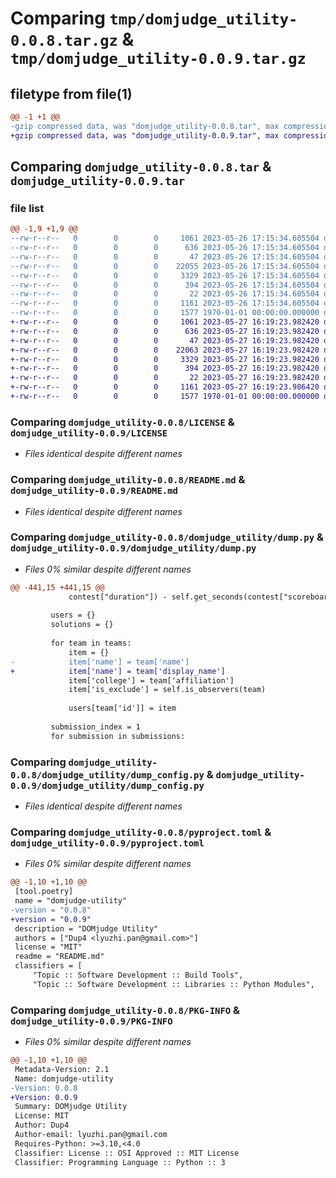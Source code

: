 # Comparing `tmp/domjudge_utility-0.0.8.tar.gz` & `tmp/domjudge_utility-0.0.9.tar.gz`

## filetype from file(1)

```diff
@@ -1 +1 @@
-gzip compressed data, was "domjudge_utility-0.0.8.tar", max compression
+gzip compressed data, was "domjudge_utility-0.0.9.tar", max compression
```

## Comparing `domjudge_utility-0.0.8.tar` & `domjudge_utility-0.0.9.tar`

### file list

```diff
@@ -1,9 +1,9 @@
--rw-r--r--   0        0        0     1061 2023-05-26 17:15:34.605504 domjudge_utility-0.0.8/LICENSE
--rw-r--r--   0        0        0      636 2023-05-26 17:15:34.605504 domjudge_utility-0.0.8/README.md
--rw-r--r--   0        0        0       47 2023-05-26 17:15:34.605504 domjudge_utility-0.0.8/domjudge_utility/__init__.py
--rw-r--r--   0        0        0    22055 2023-05-26 17:15:34.605504 domjudge_utility-0.0.8/domjudge_utility/dump.py
--rw-r--r--   0        0        0     3329 2023-05-26 17:15:34.605504 domjudge_utility-0.0.8/domjudge_utility/dump_config.py
--rw-r--r--   0        0        0      394 2023-05-26 17:15:34.605504 domjudge_utility-0.0.8/domjudge_utility/utils.py
--rw-r--r--   0        0        0       22 2023-05-26 17:15:34.605504 domjudge_utility-0.0.8/domjudge_utility/version.py
--rw-r--r--   0        0        0     1161 2023-05-26 17:15:34.605504 domjudge_utility-0.0.8/pyproject.toml
--rw-r--r--   0        0        0     1577 1970-01-01 00:00:00.000000 domjudge_utility-0.0.8/PKG-INFO
+-rw-r--r--   0        0        0     1061 2023-05-27 16:19:23.982420 domjudge_utility-0.0.9/LICENSE
+-rw-r--r--   0        0        0      636 2023-05-27 16:19:23.982420 domjudge_utility-0.0.9/README.md
+-rw-r--r--   0        0        0       47 2023-05-27 16:19:23.982420 domjudge_utility-0.0.9/domjudge_utility/__init__.py
+-rw-r--r--   0        0        0    22063 2023-05-27 16:19:23.982420 domjudge_utility-0.0.9/domjudge_utility/dump.py
+-rw-r--r--   0        0        0     3329 2023-05-27 16:19:23.982420 domjudge_utility-0.0.9/domjudge_utility/dump_config.py
+-rw-r--r--   0        0        0      394 2023-05-27 16:19:23.982420 domjudge_utility-0.0.9/domjudge_utility/utils.py
+-rw-r--r--   0        0        0       22 2023-05-27 16:19:23.982420 domjudge_utility-0.0.9/domjudge_utility/version.py
+-rw-r--r--   0        0        0     1161 2023-05-27 16:19:23.986420 domjudge_utility-0.0.9/pyproject.toml
+-rw-r--r--   0        0        0     1577 1970-01-01 00:00:00.000000 domjudge_utility-0.0.9/PKG-INFO
```

### Comparing `domjudge_utility-0.0.8/LICENSE` & `domjudge_utility-0.0.9/LICENSE`

 * *Files identical despite different names*

### Comparing `domjudge_utility-0.0.8/README.md` & `domjudge_utility-0.0.9/README.md`

 * *Files identical despite different names*

### Comparing `domjudge_utility-0.0.8/domjudge_utility/dump.py` & `domjudge_utility-0.0.9/domjudge_utility/dump.py`

 * *Files 0% similar despite different names*

```diff
@@ -441,15 +441,15 @@
             contest["duration"]) - self.get_seconds(contest["scoreboard_freeze_duration"])
 
         users = {}
         solutions = {}
 
         for team in teams:
             item = {}
-            item['name'] = team['name']
+            item['name'] = team['display_name']
             item['college'] = team['affiliation']
             item['is_exclude'] = self.is_observers(team)
 
             users[team['id']] = item
 
         submission_index = 1
         for submission in submissions:
```

### Comparing `domjudge_utility-0.0.8/domjudge_utility/dump_config.py` & `domjudge_utility-0.0.9/domjudge_utility/dump_config.py`

 * *Files identical despite different names*

### Comparing `domjudge_utility-0.0.8/pyproject.toml` & `domjudge_utility-0.0.9/pyproject.toml`

 * *Files 0% similar despite different names*

```diff
@@ -1,10 +1,10 @@
 [tool.poetry]
 name = "domjudge-utility"
-version = "0.0.8"
+version = "0.0.9"
 description = "DOMjudge Utility"
 authors = ["Dup4 <lyuzhi.pan@gmail.com>"]
 license = "MIT"
 readme = "README.md"
 classifiers = [
     "Topic :: Software Development :: Build Tools",
     "Topic :: Software Development :: Libraries :: Python Modules",
```

### Comparing `domjudge_utility-0.0.8/PKG-INFO` & `domjudge_utility-0.0.9/PKG-INFO`

 * *Files 0% similar despite different names*

```diff
@@ -1,10 +1,10 @@
 Metadata-Version: 2.1
 Name: domjudge-utility
-Version: 0.0.8
+Version: 0.0.9
 Summary: DOMjudge Utility
 License: MIT
 Author: Dup4
 Author-email: lyuzhi.pan@gmail.com
 Requires-Python: >=3.10,<4.0
 Classifier: License :: OSI Approved :: MIT License
 Classifier: Programming Language :: Python :: 3
```

